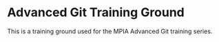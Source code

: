 # Advanced Git Training Ground

This is a training ground used for the MPIA Advanced Git training series.
